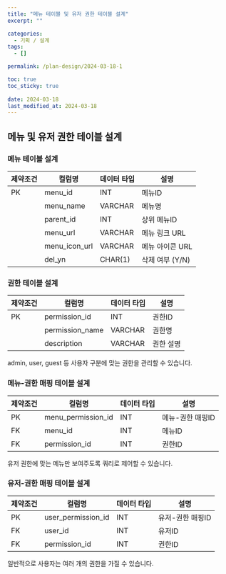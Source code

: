 ```yaml
---
title: "메뉴 테이블 및 유저 권한 테이블 설계"
excerpt: ""

categories:
  - 기획 / 설계
tags:
  - []

permalink: /plan-design/2024-03-18-1

toc: true
toc_sticky: true
 
date: 2024-03-18
last_modified_at: 2024-03-18
---
```


## 메뉴 및 유저 권한 테이블 설계

### 메뉴 테이블 설계
<table>
  <thead>
    <tr>
      <th>제약조건</th>
      <th>컬럼명</th>
      <th>데이터 타입</th>
      <th>설명</th>
    </tr>
  </thead>
  <tbody>
    <tr>
      <td>PK</td>
      <td>menu_id</td>
      <td>INT</td>
      <td>메뉴ID</td>
    </tr>
    <tr>
      <td></td>
      <td>menu_name</td>
      <td>VARCHAR</td>
      <td>메뉴명</td>
    </tr>
    <tr>
      <td></td>
      <td>parent_id</td>
      <td>INT</td>
      <td>상위 메뉴ID</td>
    </tr>
    <tr>
      <td></td>
      <td>menu_url</td>
      <td>VARCHAR</td>
      <td>메뉴 링크 URL</td>
    </tr>
    <tr>
      <td></td>
      <td>menu_icon_url</td>
      <td>VARCHAR</td>
      <td>메뉴 아이콘 URL</td>
    </tr>
    <tr>
      <td></td>
      <td>del_yn</td>
      <td>CHAR(1)</td>
      <td>삭제 여부 (Y/N)</td>
    </tr>
  </tbody>
</table>

### 권한 테이블 설계
<table>
  <thead>
    <tr>
      <th>제약조건</th>
      <th>컬럼명</th>
      <th>데이터 타입</th>
      <th>설명</th>
    </tr>
  </thead>
  <tbody>
    <tr>
      <td>PK</td>
      <td>permission_id</td>
      <td>INT</td>
      <td>권한ID</td>
    </tr>
    <tr>
      <td></td>
      <td>permission_name</td>
      <td>VARCHAR</td>
      <td>권한명</td>
    </tr>
    <tr>
      <td></td>
      <td>description</td>
      <td>VARCHAR</td>
      <td>권한 설명</td>
    </tr>
  </tbody>
</table>
admin, user, guest 등 사용자 구분에 맞는 권한을 관리할 수 있습니다.

### 메뉴-권한 매핑 테이블 설계
<table>
  <thead>
    <tr>
      <th>제약조건</th>
      <th>컬럼명</th>
      <th>데이터 타입</th>
      <th>설명</th>
    </tr>
  </thead>
  <tbody>
    <tr>
      <td>PK</td>
      <td>menu_permission_id</td>
      <td>INT</td>
      <td>메뉴-권한 매핑ID</td>
    </tr>
    <tr>
      <td>FK</td>
      <td>menu_id</td>
      <td>INT</td>
      <td>메뉴ID</td>
    </tr>
    <tr>
      <td>FK</td>
      <td>permission_id</td>
      <td>INT</td>
      <td>권한ID</td>
    </tr>
  </tbody>
</table>
유저 권한에 맞는 메뉴만 보여주도록 쿼리로 제어할 수 있습니다.

### 유저-권한 매핑 테이블 설계
<table>
  <thead>
    <tr>
      <th>제약조건</th>
      <th>컬럼명</th>
      <th>데이터 타입</th>
      <th>설명</th>
    </tr>
  </thead>
  <tbody>
    <tr>
      <td>PK</td>
      <td>user_permission_id</td>
      <td>INT</td>
      <td>유저-권한 매핑ID</td>
    </tr>
    <tr>
      <td>FK</td>
      <td>user_id</td>
      <td>INT</td>
      <td>유저ID</td>
    </tr>
    <tr>
      <td>FK</td>
      <td>permission_id</td>
      <td>INT</td>
      <td>권한ID</td>
    </tr>
  </tbody>
</table>
일반적으로 사용자는 여러 개의 권한을 가질 수 있습니다.